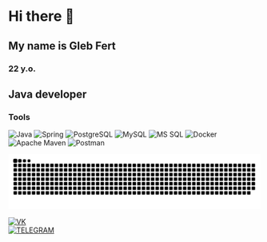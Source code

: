 # Hi there 👋

## My name is Gleb Fert
### 22 y.o.
## Java developer

### Tools
![Java](https://img.shields.io/badge/Java-FFFFFF?style=for-the-badge&logo=openjdk&logoColor=000000)
![Spring](https://img.shields.io/badge/Spring-FFFFFF?style=for-the-badge&logo=Spring&logoColor=000000)
![PostgreSQL](https://img.shields.io/badge/-PostgreSQL-FFFFFF?style=for-the-badge&logo=PostgreSQL&logoColor=000000)
![MySQL](https://img.shields.io/badge/-MySQL-FFFFFF?style=for-the-badge&logo=MySQL&logoColor=000000)
![MS SQL](https://img.shields.io/badge/-MS_SQL-FFFFFF?style=for-the-badge&logo=MS_SQL&logoColor=000000)
![Docker](https://img.shields.io/badge/-Docker-FFFFFF?style=for-the-badge&logo=Docker&logoColor=000000)
![Apache Maven](https://img.shields.io/badge/Apache%20Maven-FFFFFF?style=for-the-badge&logo=Apache%20Maven&logoColor=000000)
![Postman](https://img.shields.io/badge/Postman-FFFFFF?style=for-the-badge&logo=postman&logoColor=000000)



 
<picture>
  <source
    media="(prefers-color-scheme: dark)"
    srcset="https://raw.githubusercontent.com/platane/snk/output/github-contribution-grid-snake-dark.svg"
  />
  <source
    media="(prefers-color-scheme: light)"
    srcset="https://raw.githubusercontent.com/platane/snk/output/github-contribution-grid-snake.svg"
  />
  <img
    alt="github contribution grid snake animation"
    src="https://raw.githubusercontent.com/platane/snk/output/github-contribution-grid-snake.svg"
  />
</picture>

[![VK](https://img.shields.io/badge/вконтакте-%232E87FB.svg?&style=for-the-badge&logo=vk&logoColor=white)](https://https://vk.com/l1ant)  
[![TELEGRAM](https://img.shields.io/badge/TELEGRAM-%232E87FB.svg?&style=for-the-badge&logo=telegram&logoColor=white)](https://t.me/Shootparis)  